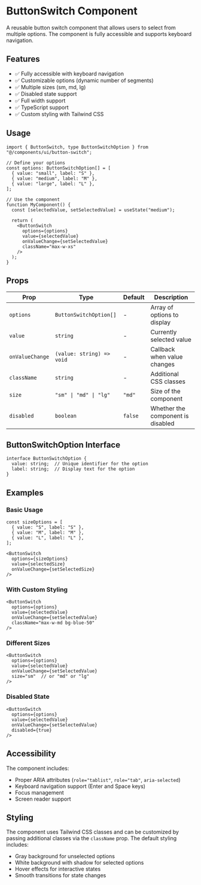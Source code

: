 # ButtonSwitch Component

A reusable button switch component that allows users to select from multiple options. The component is fully accessible and supports keyboard navigation.

## Features

- ✅ Fully accessible with keyboard navigation
- ✅ Customizable options (dynamic number of segments)
- ✅ Multiple sizes (sm, md, lg)
- ✅ Disabled state support
- ✅ Full width support
- ✅ TypeScript support
- ✅ Custom styling with Tailwind CSS

## Usage

```tsx
import { ButtonSwitch, type ButtonSwitchOption } from "@/components/ui/button-switch";

// Define your options
const options: ButtonSwitchOption[] = [
  { value: "small", label: "S" },
  { value: "medium", label: "M" },
  { value: "large", label: "L" },
];

// Use the component
function MyComponent() {
  const [selectedValue, setSelectedValue] = useState("medium");

  return (
    <ButtonSwitch
      options={options}
      value={selectedValue}
      onValueChange={setSelectedValue}
      className="max-w-xs"
    />
  );
}
```

## Props

| Prop | Type | Default | Description |
|------|------|---------|-------------|
| `options` | `ButtonSwitchOption[]` | - | Array of options to display |
| `value` | `string` | - | Currently selected value |
| `onValueChange` | `(value: string) => void` | - | Callback when value changes |
| `className` | `string` | - | Additional CSS classes |
| `size` | `"sm" \| "md" \| "lg"` | `"md"` | Size of the component |
| `disabled` | `boolean` | `false` | Whether the component is disabled |

## ButtonSwitchOption Interface

```tsx
interface ButtonSwitchOption {
  value: string;  // Unique identifier for the option
  label: string;  // Display text for the option
}
```

## Examples

### Basic Usage
```tsx
const sizeOptions = [
  { value: "S", label: "S" },
  { value: "M", label: "M" },
  { value: "L", label: "L" },
];

<ButtonSwitch
  options={sizeOptions}
  value={selectedSize}
  onValueChange={setSelectedSize}
/>
```

### With Custom Styling
```tsx
<ButtonSwitch
  options={options}
  value={selectedValue}
  onValueChange={setSelectedValue}
  className="max-w-md bg-blue-50"
/>
```

### Different Sizes
```tsx
<ButtonSwitch
  options={options}
  value={selectedValue}
  onValueChange={setSelectedValue}
  size="sm"  // or "md" or "lg"
/>
```

### Disabled State
```tsx
<ButtonSwitch
  options={options}
  value={selectedValue}
  onValueChange={setSelectedValue}
  disabled={true}
/>
```

## Accessibility

The component includes:
- Proper ARIA attributes (`role="tablist"`, `role="tab"`, `aria-selected`)
- Keyboard navigation support (Enter and Space keys)
- Focus management
- Screen reader support

## Styling

The component uses Tailwind CSS classes and can be customized by passing additional classes via the `className` prop. The default styling includes:

- Gray background for unselected options
- White background with shadow for selected options
- Hover effects for interactive states
- Smooth transitions for state changes
